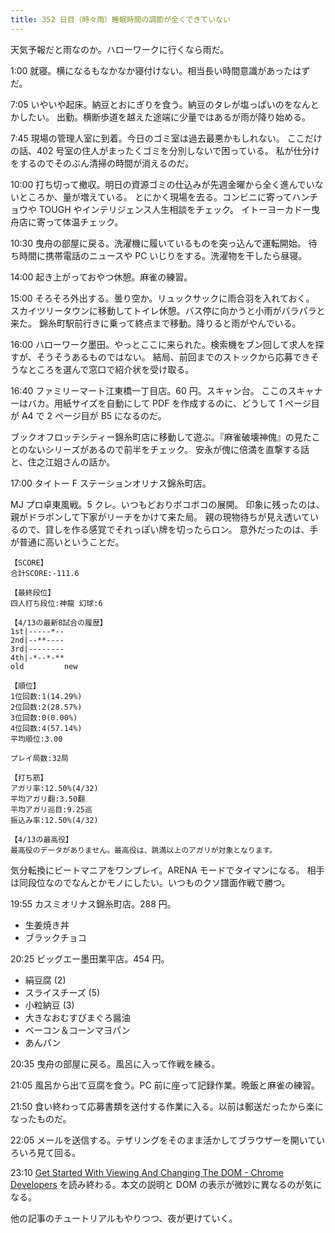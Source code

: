 ```yaml
---
title: 352 日目（時々雨）睡眠時間の調節が全くできていない
---
```


天気予報だと雨なのか。ハローワークに行くなら雨だ。

1:00 就寝。横になるもなかなか寝付けない。相当長い時間意識があったはずだ。

7:05 いやいや起床。納豆とおにぎりを食う。納豆のタレが塩っぱいのをなんとかしたい。
出勤。横断歩道を越えた途端に少量ではあるが雨が降り始める。

7:45 現場の管理人室に到着。今日のゴミ室は過去最悪かもしれない。
ここだけの話、402 号室の住人がまったくゴミを分別しないで困っている。
私が仕分けをするのでそのぶん清掃の時間が消えるのだ。

10:00 打ち切って撤収。明日の資源ゴミの仕込みが先週金曜から全く進んでいないところか、量が増えている。
とにかく現場を去る。コンビニに寄ってハンチョウや TOUGH やインテリジェンス人生相談をチェック。
イトーヨーカドー曳舟店に寄って体温チェック。

10:30 曳舟の部屋に戻る。洗濯機に履いているものを突っ込んで運転開始。
待ち時間に携帯電話のニュースや PC いじりをする。洗濯物を干したら昼寝。

14:00 起き上がっておやつ休憩。麻雀の練習。

15:00 そろそろ外出する。曇り空か。リュックサックに雨合羽を入れておく。
スカイツリータウンに移動してトイレ休憩。バス停に向かうと小雨がパラパラと来た。
錦糸町駅前行きに乗って終点まで移動。降りると雨がやんでいる。

16:00 ハローワーク墨田。やっとここに来られた。検索機をブン回して求人を探すが、そうそうあるものではない。
結局、前回までのストックから応募できそうなところを選んで窓口で紹介状を受け取る。

16:40 ファミリーマート江東橋一丁目店。60 円。スキャン台。
ここのスキャナーはバカ。用紙サイズを自動にして PDF を作成するのに、どうして
1 ページ目が A4 で 2 ページ目が B5 になるのだ。

ブックオフロッテシティー錦糸町店に移動して遊ぶ。『麻雀破壊神傀』の見たことのないシリーズがあるので前半をチェック。
安永が傀に倍満を直撃する話と、住之江姐さんの話か。

17:00 タイトー F ステーションオリナス錦糸町店。

MJ プロ卓東風戦。5 クレ。いつもどおりボコボコの展開。
印象に残ったのは、親がドラポンして下家がリーチをかけて来た局。
親の現物待ちが見え透いているので、貸しを作る感覚でそれっぽい牌を切ったらロン。
意外だったのは、手が普通に高いということだ。

```text
【SCORE】
合計SCORE:-111.6

【最終段位】
四人打ち段位:神龍 幻球:6

【4/13の最新8試合の履歴】
1st|-----*--
2nd|--**----
3rd|--------
4th|-*--*-**
old         new

【順位】
1位回数:1(14.29%)
2位回数:2(28.57%)
3位回数:0(0.00%)
4位回数:4(57.14%)
平均順位:3.00

プレイ局数:32局

【打ち筋】
アガリ率:12.50%(4/32)
平均アガリ翻:3.50翻
平均アガリ巡目:9.25巡
振込み率:12.50%(4/32)

【4/13の最高役】
最高役のデータがありません。最高役は、跳満以上のアガリが対象となります。
```

気分転換にビートマニアをワンプレイ。ARENA モードでタイマンになる。
相手は同段位なのでなんとかモノにしたい。いつものクソ譜面作戦で勝つ。

19:55 カスミオリナス錦糸町店。288 円。

* 生姜焼き丼
* ブラックチョコ

20:25 ビッグエー墨田業平店。454 円。

* 絹豆腐 (2)
* スライスチーズ (5)
* 小粒納豆 (3)
* 大きなおむすびまぐろ醤油
* ベーコン＆コーンマヨパン
* あんパン

20:35 曳舟の部屋に戻る。風呂に入って作戦を練る。

21:05 風呂から出て豆腐を食う。PC 前に座って記録作業。晩飯と麻雀の練習。

21:50 食い終わって応募書類を送付する作業に入る。以前は郵送だったから楽になったものだ。

22:05 メールを送信する。テザリングをそのまま活かしてブラウザーを開いていろいろ見て回る。

23:10 [Get Started With Viewing And Changing The DOM - Chrome Developers](https://developer.chrome.com/docs/devtools/dom/)
を読み終わる。本文の説明と DOM の表示が微妙に異なるのが気になる。

他の記事のチュートリアルもやりつつ、夜が更けていく。

[bshf21b]: https://wodifes.net/game/show/446
